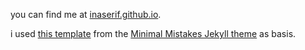 you can find me at [inaserif.github.io](https://inaserif.github.io). 

i used [this template](https://github.com/mmistakes/mm-github-pages-starter/generate) from the [Minimal Mistakes Jekyll theme](https://github.com/mmistakes/minimal-mistakes) as basis.

